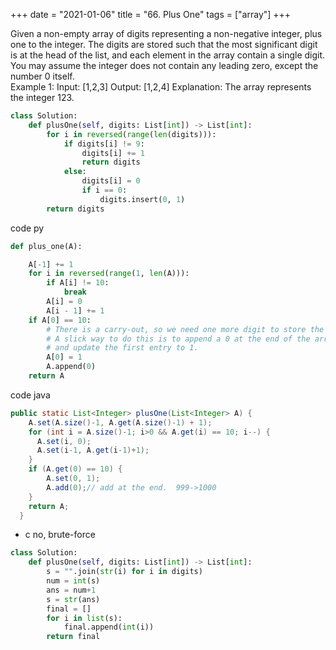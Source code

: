+++
date = "2021-01-06"
title = "66. Plus One"
tags = ["array"]
+++

Given a non-empty array of digits representing a non-negative integer, plus one to the integer.
The digits are stored such that the most significant digit is at the head of the list, and each element in the array contain a single digit.
You may assume the integer does not contain any leading zero, except the number 0 itself.  
Example 1:
Input: [1,2,3] Output: [1,2,4] Explanation: The array represents the integer 123.
```python
class Solution:
    def plusOne(self, digits: List[int]) -> List[int]:
        for i in reversed(range(len(digits))):
            if digits[i] != 9:
                digits[i] += 1
                return digits
            else:
                digits[i] = 0
                if i == 0:
                    digits.insert(0, 1)
        return digits
```
code py
```python
def plus_one(A):

    A[-1] += 1
    for i in reversed(range(1, len(A))):
        if A[i] != 10:
            break
        A[i] = 0
        A[i - 1] += 1
    if A[0] == 10:
        # There is a carry-out, so we need one more digit to store the result.
        # A slick way to do this is to append a 0 at the end of the array,
        # and update the first entry to 1.
        A[0] = 1
        A.append(0)
    return A

```
code java
```java
public static List<Integer> plusOne(List<Integer> A) {
    A.set(A.size()-1, A.get(A.size()-1) + 1);
    for (int i = A.size()-1; i>0 && A.get(i) == 10; i--) {
      A.set(i, 0);
      A.set(i-1, A.get(i-1)+1);
    }
    if (A.get(0) == 10) {
        A.set(0, 1);
        A.add(0);// add at the end.  999->1000
    }
    return A;
  }
```
- c  no, brute-force
```python
class Solution:
    def plusOne(self, digits: List[int]) -> List[int]:
        s = "".join(str(i) for i in digits)
        num = int(s)
        ans = num+1
        s = str(ans)
        final = []
        for i in list(s):
            final.append(int(i))
        return final
```
